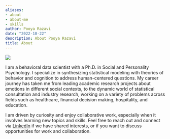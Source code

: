 ```yaml
---
aliases:
- about
- about-me
- skills
author: Pooya Razavi
date: "2022-10-22"
description: About Pooya Razavi
title: About
---
```


![](/images/profile_ph.jpg)

I am a behavioral data scientist with a Ph.D. in Social and Personality Psychology. I specialize in synthesizing statistical modeling with theories of behavior and cognition to address human-centered questions. My career journey has taken me from leading academic research projects about emotions in different social contexts, to the dynamic world of statistical consultation and industry research, working on a variety of problems across fields such as healthcare, financial decision making, hospitality, and education.

I am driven by curiosity and enjoy collaborative work, especially when it involves learning new topics and skills. Feel free to reach out and connect via [LinkedIn](https://www.linkedin.com/in/pooyarazavi/) if we have shared interests, or if you want to discuss opportunities for work and collaboration. 

